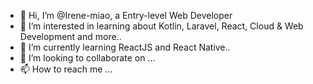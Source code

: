 - 👋 Hi, I’m @Irene-miao, a Entry-level Web Developer
- 👀 I’m interested in learning about Kotlin, Laravel, React, Cloud & Web Development and more..
- 🌱 I’m currently learning ReactJS and React Native..
- 💞️ I’m looking to collaborate on ...
- 📫 How to reach me ...

<!---
Irene-miao/Irene-miao is a ✨ special ✨ repository because its `README.md` (this file) appears on your GitHub profile.
You can click the Preview link to take a look at your changes.
--->
